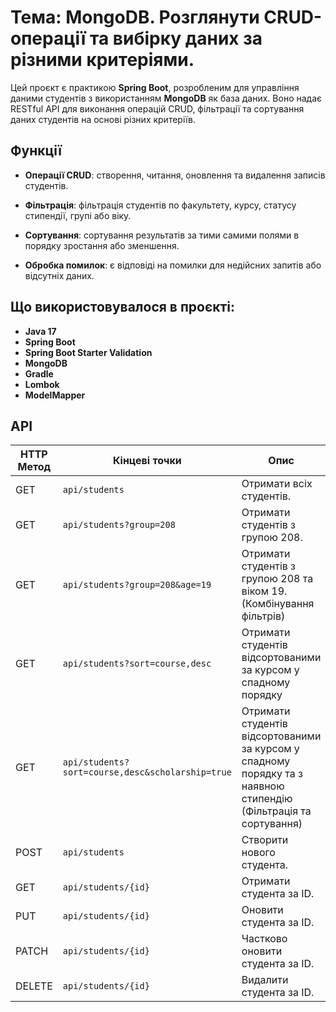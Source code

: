 # Тема: MongoDB. Розглянути CRUD-операції та вибірку даних за різними критеріями.

Цей проєкт є практикою **Spring Boot**, розробленим для управління даними студентів з використанням **MongoDB** як база даних. Воно надає RESTful API для виконання операцій CRUD, фільтрації та сортування даних студентів на основі різних критеріїв.

## Функції

- **Операції CRUD**: створення, читання, оновлення та видалення записів студентів.

- **Фільтрація**: фільтрація студентів по факультету, курсу, статусу стипендії, групі або віку.

- **Сортування**: сортування результатів за тими самими полями в порядку зростання або зменшення.

- **Обробка помилок**: є відповіді на помилки для недійсних запитів або відсутніх даних.

## Що використовувалося в проєкті:

- **Java 17**
- **Spring Boot**
- **Spring Boot Starter Validation**
- **MongoDB**
- **Gradle**
- **Lombok**
- **ModelMapper**

## API

| HTTP Метод | Кінцеві точки                                    | Опис                                                                                                             |
|------------|--------------------------------------------------|------------------------------------------------------------------------------------------------------------------|
| GET        | `api/students`                                   | Отримати всіх студентів.                                                                                         |
| GET        | `api/students?group=208`                         | Отримати студентів з групою 208.                                                                                 |
| GET        | `api/students?group=208&age=19`                  | Отримати студентів з групою 208 та віком 19. (Комбінування фільтрів)                                             |
| GET        | `api/students?sort=course,desc`                  | Отримати студентів відсортованими за курсом у спадному порядку                                                   |
| GET        | `api/students?sort=course,desc&scholarship=true` | Отримати студентів відсортованими за курсом у спадному порядку та з наявною стипендію (Фільтрація та сортування) |
| POST       | `api/students`                                   | Створити нового студента.                                                                                        |
| GET        | `api/students/{id}`                              | Отримати студента за ID.                                                                                         |
| PUT        | `api/students/{id}`                              | Оновити студента за ID.                                                                                          |
| PATCH      | `api/students/{id}`                              | Частково оновити студента за ID.                                                                                 |
| DELETE     | `api/students/{id}`                              | Видалити студента за ID.                                                                                         |